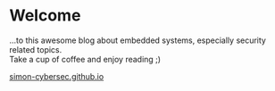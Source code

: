 # Welcome
...to this awesome blog about embedded systems, especially security related topics.  
Take a cup of coffee and enjoy reading ;)  

[simon-cybersec.github.io](https://simon-cybersec.github.io/)